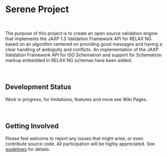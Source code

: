# Serene Project #

<br>

The purpose of this project is to create an open source validation engine that implements the JAXP 1.3 Validation Framework API for RELAX NG based on an algorithm centered on providing good messages and having a clear handling of ambiguity and conflicts. An implementation of the JAXP Validation Framework API for ISO Schematron and support for Schematron markup embedded in RELAX NG schemas have been added.<br>
<br>
<br>
<h2>Development Status</h2>
Work in progress, for limitations, features and more see Wiki Pages.<br>
<br>
<br>

<h2>Getting Involved</h2>
Please feel welcome to report any issues that might arise, or even contribute source code. All participation will be highly appreciated. See <a href='ParticipationGuidelines.md'>guidelines</a> for details.